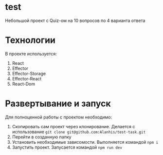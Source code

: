 # test

Небольшой проект c Quiz-ом на 10 вопросов по 4 варианта ответа

# Технологии

В проекте используется:
1. React
2. Effector
3. Effector-Storage
4. Effector-React
5. React-Dom

# Развертывание и запуск

Для полноценной работы с проектом необходимо:
1. Скопировать сам проект через клонирование. Делается с использование `git clone git@github.com:Alanhis/test-task.git`
2. Перейти в созданную папку
3. Установить необходимые зависомости. Выполняется командой `npm i`
4. Запустить проект. Запусается командой `npm run dev`
